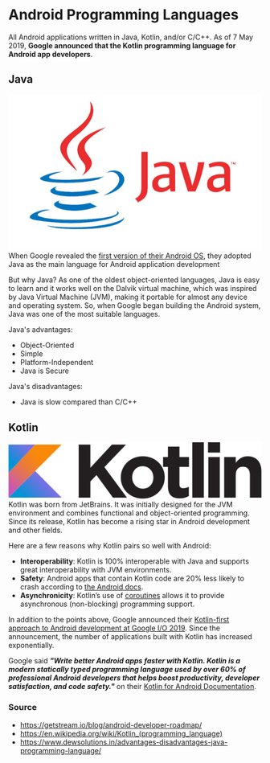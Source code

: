 # Android Programming Languages
All Android applications written in Java, Kotlin, and/or C/C++. As of 7 May 2019, **Google announced that the Kotlin programming language for Android app developers**.

## Java
![Java-Logo](res/java-logo.jpg)
When Google revealed the [first version of their Android OS](https://www.youtube.com/watch?v=_avwGFsv60U), they adopted Java as the main language for Android application development

But why Java? As one of the oldest object-oriented languages, Java is easy to learn and it works well on the Dalvik virtual machine, which was inspired by Java Virtual Machine (JVM), making it portable for almost any device and operating system. So, when Google began building the Android system, Java was one of the most suitable languages.

Java's advantages:
* Object-Oriented
* Simple
* Platform-Independent
* Java is Secure

Java's disadvantages:
* Java is slow compared than C/C++

## Kotlin
![Kotlin-Logo](res/Kotlin_logo.svg.png)
Kotlin was born from JetBrains. It was initially designed for the JVM environment and combines 
functional and object-oriented programming. Since its release, Kotlin has become a rising star in 
Android development and other fields.

Here are a few reasons why Kotlin pairs so well with Android:

* **Interoperability**: Kotlin is 100% interoperable with Java and supports great interoperability with 
JVM environments. 
* **Safety**: Android apps that contain Kotlin code are 20% less likely to crash according 
to [the Android docs](https://developer.android.com/kotlin/first). 
* **Asynchronicity**: Kotlin’s use of [coroutines](https://kotlinlang.org/docs/coroutines-overview.html) allows it to provide asynchronous 
(non-blocking) programming support.

In addition to the points above, Google announced their [Kotlin-first approach to Android development 
at Google I/O 2019](https://developer.android.com/kotlin/first). Since the announcement, the number 
of applications built with Kotlin has increased exponentially.

Google said ***"Write better Android apps faster with Kotlin. Kotlin is a modern statically typed 
programming language used by over 60% of professional Android developers that helps boost productivity, 
developer satisfaction, and code safety."*** on their [Kotlin for Android Documentation](https://developer.android.com/kotlin).

### Source
* https://getstream.io/blog/android-developer-roadmap/
* https://en.wikipedia.org/wiki/Kotlin_(programming_language)
* https://www.dewsolutions.in/advantages-disadvantages-java-programming-language/